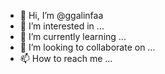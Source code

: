 - 👋 Hi, I’m @ggalinfaa
- 👀 I’m interested in ...
- 🌱 I’m currently learning ...
- 💞️ I’m looking to collaborate on ...
- 📫 How to reach me ...

<!---
ggalinfaa/ggalinfaa is a ✨ special ✨ repository because its `README.md` (this file) appears on your GitHub profile.
You can click the Preview link to take a look at your changes.
--->
